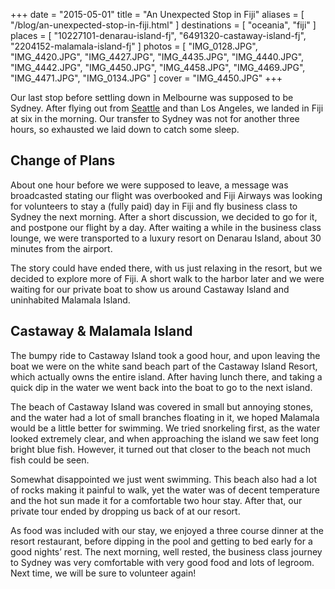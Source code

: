 +++
date    = "2015-05-01"
title   = "An Unexpected Stop in Fiji"
aliases = [ "/blog/an-unexpected-stop-in-fiji.html" ]
destinations = [ "oceania", "fiji" ]
places  = [
  "10227101-denarau-island-fj", "6491320-castaway-island-fj", "2204152-malamala-island-fj"
]
photos = [
  "IMG_0128.JPG", "IMG_4420.JPG", "IMG_4427.JPG", "IMG_4435.JPG", "IMG_4440.JPG",
  "IMG_4442.JPG", "IMG_4450.JPG", "IMG_4458.JPG", "IMG_4469.JPG", "IMG_4471.JPG",
  "IMG_0134.JPG"
]
cover = "IMG_4450.JPG"
+++

Our last stop before settling down in Melbourne was supposed to be Sydney. After flying out from [Seattle](/cities-of-the-pacific-northwest) and than Los Angeles, we landed in Fiji at six in the morning. Our transfer to Sydney was not for another three hours, so exhausted we laid down to catch some sleep.
<!--more-->
## Change of Plans
About one hour before we were supposed to leave, a message was broadcasted stating our flight was overbooked and Fiji Airways was looking for volunteers to stay a (fully paid) day in Fiji and fly business class to Sydney the next morning. After a short discussion, we decided to go for it, and postpone our flight by a day. After waiting a while in the business class lounge, we were transported to a luxury resort on Denarau Island, about 30 minutes from the airport.

The story could have ended there, with us just relaxing in the resort, but we decided to explore more of Fiji. A short walk to the harbor later and we were waiting for our private boat to show us around Castaway Island and uninhabited Malamala Island.

## Castaway & Malamala Island
The bumpy ride to Castaway Island took a good hour, and upon leaving the boat we were on the white sand beach part of the Castaway Island Resort, which actually owns the entire island. After having lunch there, and taking a quick dip in the water we went back into the boat to go to the next island.

The beach of Castaway Island was covered in small but annoying stones, and the water had a lot of small branches floating in it, we hoped Malamala would be a little better for swimming. We tried snorkeling first, as the water looked extremely clear, and when approaching the island we saw feet long bright blue fish. However, it turned out that closer to the beach not much fish could be seen.

Somewhat disappointed we just went swimming. This beach also had a lot of rocks making it painful to walk, yet the water was of decent temperature and the hot sun made it for a comfortable two hour stay. After that, our private tour ended by dropping us back of at our resort.

As food was included with our stay, we enjoyed a three course dinner at the resort restaurant, before dipping in the pool and getting to bed early for a good nights’ rest. The next morning, well rested, the business class journey to Sydney was very comfortable with very good food and lots of legroom. Next time, we will be sure to volunteer again!